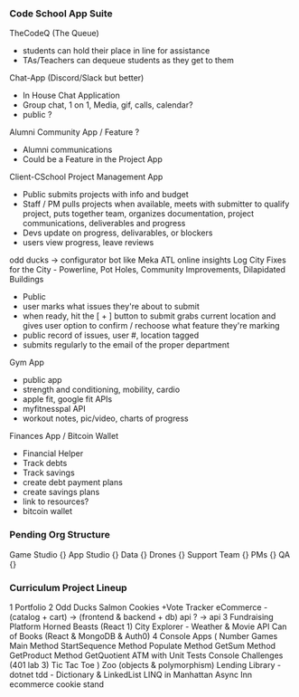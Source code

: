 ### Code School App Suite

TheCodeQ (The Queue)
- students can hold their place in line for assistance
- TAs/Teachers can dequeue students as they get to them

Chat-App (Discord/Slack but better)
- In House Chat Application
- Group chat, 1 on 1, Media, gif, calls, calendar?
- public ?

Alumni Community App / Feature ?
- Alumni communications
- Could be a Feature in the Project App

Client-CSchool Project Management App
- Public submits projects with info and budget
- Staff / PM pulls projects when available, meets with submitter to qualify project, puts together team, organizes documentation, project communications, deliverables and progress
- Devs update on progress, delivarables, or blockers
- users view progress, leave reviews

odd ducks -> configurator bot like Meka ATL online insights
Log City Fixes for the City - Powerline, Pot Holes, Community Improvements, Dilapidated Buildings
- Public
- user marks what issues they're about to submit
- when ready, hit the [ + ] button to submit grabs current location and gives user option to confirm / rechoose what feature they're marking
- public record of issues, user #, location tagged
- submits regularly to the email of the proper department

Gym App
- public app
- strength and conditioning, mobility, cardio
- apple fit, google fit APIs
- myfitnesspal API
- workout notes, pic/video, charts of progress

Finances App / Bitcoin Wallet
- Financial Helper
- Track debts
- Track savings
- create debt payment plans
- create savings plans
- link to resources?
- bitcoin wallet


### Pending Org Structure

Game Studio {}
App Studio {}
Data {}
Drones {}
Support Team {}
PMs {}
QA {}

### Curriculum Project Lineup

1
Portfolio
2
Odd Ducks
Salmon Cookies
+Vote Tracker
eCommerce - (catalog + cart) -> (frontend & backend + db) api ? -> api
3
Fundraising Platform
Horned Beasts (React 1) 
City Explorer - Weather & Movie API
Can of Books (React & MongoDB & Auth0)
4
Console Apps (
    Number Games
        Main Method
        StartSequence Method
        Populate Method
        GetSum Method
        GetProduct Method
        GetQuotient
    ATM with Unit Tests
    Console Challenges (401 lab 3)
    Tic Tac Toe
)
Zoo (objects & polymorphism)
Lending Library - dotnet tdd - Dictionary & LinkedList
LINQ in Manhattan
Async Inn
ecommerce
cookie stand